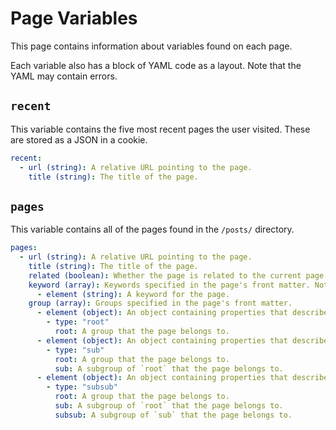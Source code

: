 # Page Variables
This page contains information about variables found on each page.

Each variable also has a block of YAML code as a layout. Note that the YAML may contain errors.

## `recent`
This variable contains the five most recent pages the user visited. These are stored as a JSON in a cookie.

``` yaml
recent:
  - url (string): A relative URL pointing to the page.
    title (string): The title of the page.
```

## `pages`
This variable contains all of the pages found in the `/posts/` directory.

``` yaml
pages:
  - url (string): A relative URL pointing to the page.
    title (string): The title of the page.
    related (boolean): Whether the page is related to the current page.
    keyword (array): Keywords specified in the page's front matter. Note that the filename of a page is also included.
      - element (string): A keyword for the page.
    group (array): Groups specified in the page's front matter.
      - element (object): An object containing properties that describe the group.
        - type: "root"
          root: A group that the page belongs to.
      - element (object): An object containing properties that describe the group.
        - type: "sub"
          root: A group that the page belongs to.
          sub: A subgroup of `root` that the page belongs to.
      - element (object): An object containing properties that describe the group.
        - type: "subsub"
          root: A group that the page belongs to.
          sub: A subgroup of `root` that the page belongs to.
          subsub: A subgroup of `sub` that the page belongs to.
```
